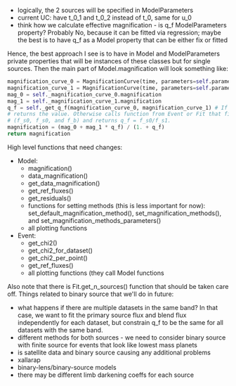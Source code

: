* logically, the 2 sources will be specified in ModelParameters
* current UC: have t\_0\_1 and t\_0\_2 instead of t\_0, same for u\_0
* think how we calculate effective magnification - is q\_f ModelParameters property? Probably No, because it can be fitted via regression; maybe the best is to have q\_f as a Model property that can be either fix or fitted

Hence, the best approach I see is to have in Model and ModelParameters private properties that will be instances of these classes but for single sources. Then the main part of Model.magnification will look something like:

```python
magnification_curve_0 = MagnificationCurve(time, parameters=self.parameters_source_0, ...)
magnification_curve_1 = MagnificationCurve(time, parameters=self.parameters_source_1, ...)
mag_0 = self._magnification_curve_0.magnification
mag_1 = self._magnification_curve_1.magnification
q_f = self._get_q_f(magnification_curve_0, magnification_curve_1) # If fixed, then just 
# returns the value. Otherwise calls function from Event or Fit that finds all 3 fluxes 
# (f_s0, f_s0, and f_b) and returns q_f = f_s0/f_s1.
magnification = (mag_0 + mag_1 * q_f) / (1. + q_f)
return magnification
```

High level functions that need changes:

* Model:
  * magnification()
  * data\_magnification()
  * get\_data\_magnification()
  * get\_ref\_fluxes()
  * get\_residuals()
  * functions for setting methods (this is less important for now): set\_default\_magnification\_method(), set\_magnification\_methods(), and set\_magnification\_methods\_parameters()
  * all plotting functions
* Event:
  * get\_chi2()
  * get\_chi2\_for\_dataset()
  * get\_chi2\_per\_point()
  * get\_ref\_fluxes()
  * all plotting functions (they call Model functions

Also note that there is Fit.get\_n\_sources() function that should be taken care off. 
Things related to binary source that we'll do in future:

* what happens if there are multiple datasets in the same band? In that case, we want to fit the primary source flux and blend flux independently for each dataset, but constrain q\_f to be the same for all datasets with the same band.
* different methods for both sources - we need to consider binary source with finite source for events that look like lowest mass planets
* is satellite data and binary source causing any additional problems
* xallarap
* binary-lens/binary-source models
* there may be different limb darkening coeffs for each source

